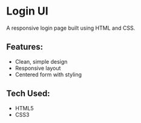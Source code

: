 # Login UI

A responsive login page built using HTML and CSS.

## Features:
- Clean, simple design
- Responsive layout
- Centered form with styling

## Tech Used:
- HTML5
- CSS3
